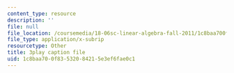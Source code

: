 ```yaml
---
content_type: resource
description: ''
file: null
file_location: /coursemedia/18-06sc-linear-algebra-fall-2011/1c8baa700f83532084215e3ef6fae0c1_Ts3o2I8_Mxc.vtt
file_type: application/x-subrip
resourcetype: Other
title: 3play caption file
uid: 1c8baa70-0f83-5320-8421-5e3ef6fae0c1
---
```

